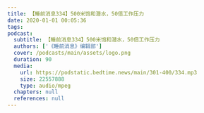 ```yaml
---
title: 【睡前消息334】500米饱和潜水，50倍工作压力
date: 2020-01-01 00:05:36
tags:
podcast:
  subtitle: 【睡前消息334】500米饱和潜水，50倍工作压力
  authors: ['《睡前消息》编辑部']
  cover: /podcasts/main/assets/logo.png
  duration: 90
  media:
    url: https://podstatic.bedtime.news/main/301-400/334.mp3
    size: 22557888
    type: audio/mpeg
  chapters: null
  references: null
---
```

